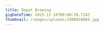 ```yaml
---
title: Depot Brewing
gigDateTime: 2025-11-16T00:00:50.724Z
thumbnail: /images/uploads/1000010084.jpg
---
```

